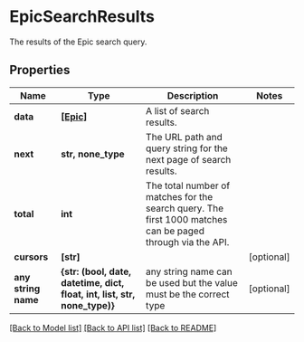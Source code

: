 # EpicSearchResults

The results of the Epic search query.
## Properties
Name | Type | Description | Notes
------------ | ------------- | ------------- | -------------
**data** | [**[Epic]**](Epic.md) | A list of search results. | 
**next** | **str, none_type** | The URL path and query string for the next page of search results. | 
**total** | **int** | The total number of matches for the search query. The first 1000 matches can be paged through via the API. | 
**cursors** | **[str]** |  | [optional] 
**any string name** | **{str: (bool, date, datetime, dict, float, int, list, str, none_type)}** | any string name can be used but the value must be the correct type | [optional]

[[Back to Model list]](../README.md#documentation-for-models) [[Back to API list]](../README.md#documentation-for-api-endpoints) [[Back to README]](../README.md)


